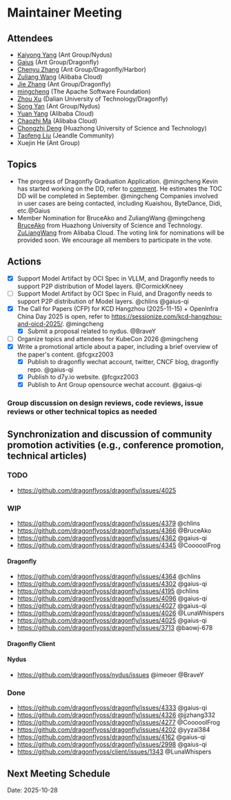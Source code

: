 # Maintainer Meeting

## Attendees

- [Kaiyong Yang](https://github.com/BraveY) (Ant Group/Nydus)
- [Gaius](https://github.com/gaius-qi) (Ant Group/Dragonfly)
- [Chenyu Zhang](https://github.com/chlins) (Ant Group/Dragonfly/Harbor)
- [Zuliang Wang](https://github.com/CooooolFrog) (Alibaba Cloud)
- [Jie Zhang](https://github.com/jjzhang332) (Ant Group/Dragonfly)
- [mingcheng](https://github.com/mingcheng) (The Apache Software Foundation)
- [Zhou Xu](https://github.com/fcgxz2003) (Dalian University of Technology/Dragonfly)
- [Song Yan](https://github.com/imeoer) (Ant Group/Nydus)
- [Yuan Yang](https://github.com/yyzai384) (Alibaba Cloud)
- [Chaozhi Ma](https://github.com/ClementMaH) (Alibaba Cloud)
- [Chongzhi Deng](https://github.com/BruceAko) (Huazhong University of Science and Technology)
- [Taofeng Liu](https://github.com/taofengliu) (Jeandle Community)
- Xuejin He (Ant Group)

## Topics

- The progress of Dragonfly Graduation Application. @mingcheng
    Kevin has started working on the DD, refer to [comment](https://github.com/cncf/toc/issues/1358#issuecomment-3245768028). He estimates the TOC DD will be completed in September. @mingcheng
    Companies involved in user cases are being contacted, including Kuaishou, ByteDance, Didi, etc.@Gaius
- Member Nomination for BruceAko and ZuliangWang @mingcheng
  [BruceAko](https://github.com/dragonflyoss/community/issues/111) from Huazhong University of Science and Technology.
  [ZuLiangWang](https://github.com/dragonflyoss/community/issues/110) from Alibaba Cloud.
  The voting link for nominations will be provided soon. We encourage all members to participate in the vote.

## Actions

- [x] Support Model Artifact by OCI Spec in VLLM, and Dragonfly needs to support P2P distribution of Model layers. @CormickKneey
- [ ] Support Model Artifact by OCI Spec in Fluid, and Dragonfly needs to support P2P distribution of Model layers. @chlins @gaius-qi
- [x] The Call for Papers (CFP) for KCD Hangzhou (2025-11-15) + OpenInfra China Day 2025 is open, refer to <https://sessionize.com/kcd-hangzhou-and-oicd-2025/>. @mingcheng
  - [x] Submit a proposal related to nydus. @BraveY
- [ ] Organize topics and attendees for KubeCon 2026 @mingcheng
- [x] Write a promotional article about a paper, including a brief overview of the paper's content. @fcgxz2003
  - [x] Publish to dragonfly wechat account, twitter, CNCF blog, dragonfly repo. @gaius-qi
  - [x] Publish to d7y.io website. @fcgxz2003
  - [x] Publish to Ant Group opensource wechat account. @gaius-qi

### Group discussion on design reviews, code reviews, issue reviews or other technical topics as needed

## Synchronization and discussion of community promotion activities (e.g., conference promotion, technical articles)

### TODO

- <https://github.com/dragonflyoss/dragonfly/issues/4025>

### WIP

- <https://github.com/dragonflyoss/dragonfly/issues/4379> @chlins
- <https://github.com/dragonflyoss/dragonfly/issues/4366> @BruceAko
- <https://github.com/dragonflyoss/dragonfly/issues/4362> @gaius-qi
- <https://github.com/dragonflyoss/dragonfly/issues/4345> @CooooolFrog

#### Dragonfly

- <https://github.com/dragonflyoss/dragonfly/issues/4364> @chlins
- <https://github.com/dragonflyoss/dragonfly/issues/4302> @gaius-qi
- <https://github.com/dragonflyoss/dragonfly/issues/4195> @chlins
- <https://github.com/dragonflyoss/dragonfly/issues/4096> @gaius-qi
- <https://github.com/dragonflyoss/dragonfly/issues/4027> @gaius-qi
- <https://github.com/dragonflyoss/dragonfly/issues/4026> @LunaWhispers
- <https://github.com/dragonflyoss/dragonfly/issues/4025> @gaius-qi
- <https://github.com/dragonflyoss/dragonfly/issues/3713> @baowj-678

#### Dragonfly Client

#### Nydus

- <https://github.com/dragonflyoss/nydus/issues> @imeoer @BraveY

### Done

- <https://github.com/dragonflyoss/dragonfly/issues/4333> @gaius-qi
- <https://github.com/dragonflyoss/dragonfly/issues/4326> @jjzhang332
- <https://github.com/dragonflyoss/dragonfly/issues/4277> @CooooolFrog
- <https://github.com/dragonflyoss/dragonfly/issues/4202> @yyzai384
- <https://github.com/dragonflyoss/dragonfly/issues/4162> @gaius-qi
- <https://github.com/dragonflyoss/dragonfly/issues/2998> @gaius-qi
- <https://github.com/dragonflyoss/client/issues/1343> @LunaWhispers

## Next Meeting Schedule

Date: 2025-10-28
